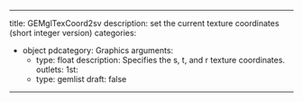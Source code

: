 
---
title: GEMglTexCoord2sv
description: set the current texture coordinates (short integer version)
categories:
  - object
pdcategory: Graphics
arguments:
    - type: float
      description: Specifies the s, t, and r texture coordinates.
outlets:
  1st:
    - type: gemlist
draft: false
---

